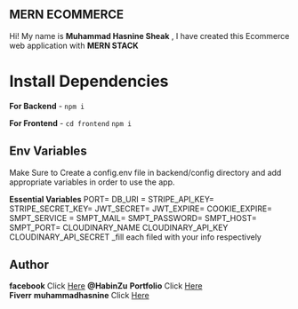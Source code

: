 
## MERN  ECOMMERCE
Hi! My name is  **Muhammad Hasnine Sheak** , I have created this Ecommerce web application with **MERN STACK**
# Install Dependencies
**For Backend**  -  `npm i`

**For Frontend**  -  `cd frontend`  `npm i`
## Env Variables

Make Sure to Create a config.env file in backend/config directory and add appropriate variables in order to use the app.

**Essential Variables**  PORT= DB_URI = STRIPE_API_KEY= STRIPE_SECRET_KEY= JWT_SECRET= JWT_EXPIRE= COOKIE_EXPIRE= SMPT_SERVICE = SMPT_MAIL= SMPT_PASSWORD= SMPT_HOST= SMPT_PORT= CLOUDINARY_NAME CLOUDINARY_API_KEY CLOUDINARY_API_SECRET  _fill each filed with your info respectively
## Author

**facebook**  Click  [Here](https://www.facebook.com/HabinZu/)  **@HabinZu** 
 **Portfolio**  Click  [Here](https://muhammadhasnine.vercel.app/)  
 **Fiverr**  ****muhammadhasnine****  Click  [Here](https://www.fiverr.com/muhammadhasnine) 